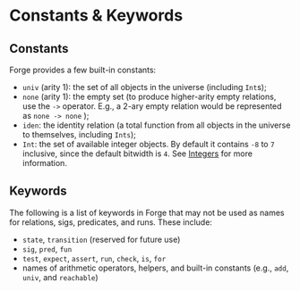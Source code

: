 # Constants & Keywords

## Constants

Forge provides a few built-in constants:

- `univ` (arity 1): the set of all objects in the universe (including `Int`s);
- `none` (arity 1): the empty set (to produce higher-arity empty relations, use the `->` operator. E.g., a 2-ary empty relation would be represented as `none -> none` 
);
- `iden`: the identity relation (a total function from all objects in the universe to themselves, including `Ints`);
- `Int`: the set of available integer objects. By default it contains `-8` to `7` inclusive, since the default bitwidth is `4`. See [Integers](../forge-standard-library/integers.md) for more information.

## Keywords

The following is a list of keywords in Forge that may not be used as names for relations, sigs, predicates, and runs. These include:
- `state`, `transition` (reserved for future use)
- `sig`, `pred`, `fun`
- `test`, `expect`, `assert`, `run`, `check`, `is`, `for`
- names of arithmetic operators, helpers, and built-in constants (e.g., `add`, `univ`, and `reachable`)
